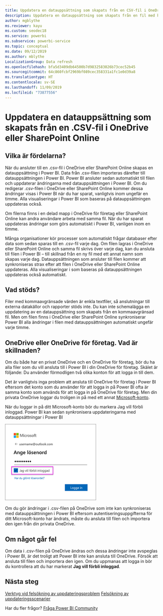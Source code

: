 ```yaml
---
title: Uppdatera en datauppsättning som skapats från en CSV-fil i OneDrive
description: Uppdatera en datauppsättning som skapats från en fil med kommaavgränsade värden (.csv) i OneDrive
author: mgblythe
ms.reviewer: kayu
ms.custom: seodec18
ms.service: powerbi
ms.subservice: powerbi-service
ms.topic: conceptual
ms.date: 09/12/2019
ms.author: mblythe
LocalizationGroup: Data refresh
ms.openlocfilehash: bfa5d3409db64500b7d9832583026b73cec52b45
ms.sourcegitcommit: 64c860fcbf2969bf089cec358331a1fc1e0d39a8
ms.translationtype: HT
ms.contentlocale: sv-SE
ms.lasthandoff: 11/09/2019
ms.locfileid: "73877556"
---
```

# <a name="refresh-a-dataset-created-from-a-csv-file-on-onedrive-or-sharepoint-online"></a>Uppdatera en datauppsättning som skapats från en .CSV-fil i OneDrive eller SharePoint Online
## <a name="what-are-the-advantages"></a>Vilka är fördelarna?
När du ansluter till en .csv-fil i OneDrive eller SharePoint Online skapas en datauppsättning i Power BI. Data från .csv-filen importeras därefter till datauppsättningen i Power BI. Power BI ansluter sedan automatiskt till filen och uppdaterar ändringarna med datauppsättningen i Power BI. Om du redigerar .csv-filen i OneDrive eller SharePoint Online kommer dessa ändringar visas i Power BI när du har sparat, vanligtvis inom ungefär en timme. Alla visualiseringar i Power BI som baseras på datauppsättningen uppdateras också.

Om filerna finns i en delad mapp i OneDrive för företag eller SharePoint Online kan andra användare arbeta med samma fil. När du har sparat uppdateras ändringar som görs automatiskt i Power BI, vanligen inom en timme.

Många organisationer kör processer som automatiskt frågar databaser efter data som sedan sparas till en .csv-fil varje dag. Om filen lagras i OneDrive eller SharePoint Online och samma fil skrivs över varje dag, kan du ansluta till filen i Power BI – till skillnad från en ny fil med ett annat namn som skapas varje dag. Datauppsättningen som ansluter till filen kommer att synkroniseras strax efter att filen i OneDrive eller SharePoint Online uppdateras. Alla visualiseringar i som baseras på datauppsättningen uppdateras också automatiskt.

## <a name="whats-supported"></a>Vad stöds?
Filer med kommaavgränsade värden är enkla textfiler, så anslutningar till externa datakällor och rapporter stöds inte. Du kan inte schemalägga en uppdatering av en datauppsättning som skapats från en kommaavgränsad fil. Men om filen finns i OneDrive eller SharePoint Online synkroniserar Power BI alla ändringar i filen med datauppsättningen automatiskt ungefär varje timme.

## <a name="onedrive-or-onedrive-for-business-whats-the-difference"></a>OneDrive eller OneDrive för företag. Vad är skillnaden?
Om du både har en privat OneDrive och en OneDrive för företag, bör du ha alla filer som du vill ansluta till i Power BI i din OneDrive för företag. Skälet är följande: Du använder förmodligen två olika konton för att logga in till dem.

Det är vanligtvis inga problem att ansluta till OneDrive för företag i Power BI eftersom det konto som du använder för att logga in på Power BI ofta är samma konto som används för att logga in på OneDrive för företag. Men din privata OneDrive loggar du troligen in på med ett annat [Microsoft-konto](https://account.microsoft.com).

När du loggar in på ditt Microsoft-konto bör du markera Jag vill förbli inloggad. Power BI kan sedan synkronisera uppdateringarna med datauppsättningar i Power BI

![Inloggningsexempel](media/refresh-csv-file-onedrive/refresh_signin_keepmesignedin.png)

Om du gör ändringar i .csv-filen på OneDrive som inte kan synkroniseras med datauppsättningen i Power BI eftersom autentiseringsuppgifterna för ditt Microsoft-konto har ändrats, måste du ansluta till filen och importera den igen från din privata OneDrive.

## <a name="when-things-go-wrong"></a>Om något går fel
Om data i .csv-filen på OneDrive ändras och dessa ändringar inte avspeglas i Power BI, är det troligt att Power BI inte kan ansluta till OneDrive. Försök att ansluta till filen och importera den igen. Om du uppmanas att logga in bör du kontrollera att du har markerat **Jag vill förbli inloggad**.

## <a name="next-steps"></a>Nästa steg
[Verktyg vid felsökning av uppdateringsproblem](service-gateway-onprem-tshoot.md)
[Felsökning av uppdateringsscenarier](refresh-troubleshooting-refresh-scenarios.md)

Har du fler frågor? [Fråga Power BI Community](https://community.powerbi.com/)

